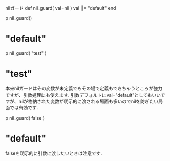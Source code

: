 nilガード
def nil_guard( val=nil )
  val ||= "default"
end

p nil_guard()
  # "default"
p nil_guard( "test" )
  # "test"
本来nilガードはその変数が未定義でもその場で定義もできちゃうところが強力ですが、引数処理にも使えます.
引数デフォルトにval="default"としてもいいですが、nilが格納された変数が明示的に渡される場面も多いのでnilを防ぎたい局面では有効です.

p nil_guard( false )
  # "default"
falseを明示的に引数に渡したいときは注意です.